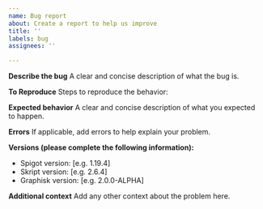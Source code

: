 ```yaml
---
name: Bug report
about: Create a report to help us improve
title: ''
labels: bug
assignees: ''

---
```


**Describe the bug**
A clear and concise description of what the bug is.

**To Reproduce**
Steps to reproduce the behavior:

**Expected behavior**
A clear and concise description of what you expected to happen.

**Errors**
If applicable, add errors to help explain your problem.

**Versions (please complete the following information):**
 - Spigot version: [e.g. 1.19.4]
 - Skript version: [e.g. 2.6.4]
 - Graphisk version: [e.g. 2.0.0-ALPHA]

**Additional context**
Add any other context about the problem here.
